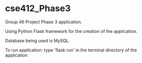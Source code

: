 # cse412_Phase3

Group 46 Project Phase 3 application. 

Using Python Flask framework for the creation of the application. 

Database being used is MySQL.

To run application: type 'flask run' in the terminal directory of the application 
